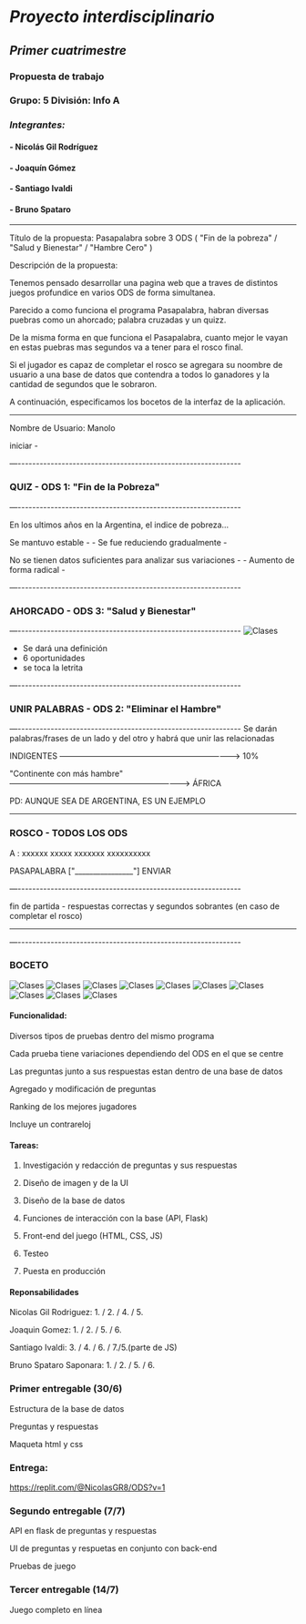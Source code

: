 # *Proyecto interdisciplinario*
## *Primer cuatrimestre*
### Propuesta de trabajo
### Grupo: 5   División: Info A
### *Integrantes:*
#### - Nicolás Gil Rodríguez
#### - Joaquín Gómez
#### - Santiago Ivaldi
#### - Bruno Spataro

___

Título de la propuesta:  Pasapalabra sobre 3 ODS ( "Fin de la pobreza" / "Salud y Bienestar" / "Hambre Cero" )


Descripción de la propuesta:

Tenemos pensado desarrollar una pagina web que a traves de distintos juegos profundice en varios ODS de forma simultanea.

Parecido a como funciona el programa Pasapalabra, habran diversas puebras como un ahorcado; palabra cruzadas y un quizz.

De la misma forma en que funciona el Pasapalabra, cuanto mejor le vayan en estas puebras mas segundos va a tener para el rosco final. 

Si el jugador es capaz de completar el rosco se agregara su noombre de usuario a una base de datos que contendra a todos lo ganadores y la cantidad de segundos que le sobraron.

A continuación, especificamos los bocetos de la interfaz de la aplicación.

___

Nombre de Usuario: Manolo


iniciar -  


—-------------------------------------------------------------
### QUIZ - ODS 1: "Fin de la Pobreza"



—-------------------------------------------------------------

En los ultimos años en la Argentina, el indice de pobreza...

Se mantuvo estable - 		- Se fue reduciendo gradualmente - 

No se tienen datos suficientes para analizar sus variaciones - 		- Aumento de forma radical -


—-------------------------------------------------------------
### AHORCADO - ODS 3: "Salud y Bienestar"


—-------------------------------------------------------------
<img src="/Imagenes/ahorcado.jpg" alt="Clases"/>
      
  * Se dará una definición
* 6 oportunidades
* se toca la letrita

—-------------------------------------------------------------
### UNIR PALABRAS - ODS 2: "Eliminar el Hambre"


—-------------------------------------------------------------
Se darán palabras/frases de un lado y del otro y habrá que unir las relacionadas

  INDIGENTES ———————————————————————> 10% 
  
  "Continente con más hambre" ———————————————————————> ÁFRICA
  
PD: AUNQUE SEA DE ARGENTINA, ES UN EJEMPLO
  _ _ _ _ _ _ _ _ _


### ROSCO - TODOS LOS ODS

A : xxxxxx xxxxx xxxxxxx xxxxxxxxxx

PASAPALABRA      ["________________"] ENVIAR

—-------------------------------------------------------------

fin de partida - respuestas correctas y segundos sobrantes (en caso de completar el rosco)

___

—-------------------------------------------------------------

### BOCETO
<img src= "/Imagenes/1. Pantalla Principal.jpg" alt="Clases"/>
<img src="/Imagenes/2. Pantalla del Primer Juego.jpg" alt="Clases"/>
<img src="/Imagenes/3. El Primer Juego.jpg" alt="Clases"/>
<img src="/Imagenes/4. Pantalla del Segundo Juego.jpg" alt="Clases"/>
<img src="/Imagenes/5. El Segundo Juego.jpg" alt="Clases"/>
<img src="/Imagenes/6. Pantalla del Tercer Juego.jpg" alt="Clases"/>
<img src="/Imagenes/7. El Tercer Juego.jpg" alt="Clases"/>
<img src="/Imagenes/8. Pantalla del Cuarto Juego.jpg" alt="Clases"/>
<img src="/Imagenes/9. El Cuarto Juego.jpg" alt="Clases"/>
<img src="/Imagenes/Tabla de Puntación.jpg" alt="Clases"/>


#### Funcionalidad:

Diversos tipos de pruebas dentro del mismo programa

Cada prueba tiene variaciones dependiendo del ODS en el que se centre

Las preguntas junto a sus respuestas estan dentro de una base de datos

Agregado y modificación de preguntas 

Ranking de los mejores jugadores

Incluye un contrareloj


#### Tareas:

1. Investigación y redacción de preguntas y sus respuestas

2. Diseño de imagen y de la UI

3. Diseño de la base de datos 

4. Funciones de interacción con la base (API, Flask) 

5. Front-end del juego (HTML, CSS, JS)

6. Testeo 

7. Puesta en producción


#### Reponsabilidades

Nicolas Gil Rodriguez: 1. / 2. / 4. / 5. 

Joaquin Gomez: 1. / 2. / 5. / 6.

Santiago Ivaldi: 3. / 4. / 6. / 7./5.(parte de JS)

Bruno Spataro Saponara: 1. / 2. / 5. / 6.



### Primer entregable (30/6)

Estructura de la base de datos

Preguntas y respuestas

Maqueta html y css

### Entrega:

https://replit.com/@NicolasGR8/ODS?v=1

### Segundo entregable (7/7)

API en flask de preguntas y respuestas

UI de preguntas y respuetas en conjunto con back-end

Pruebas de juego

### Tercer entregable (14/7)

Juego completo en línea
